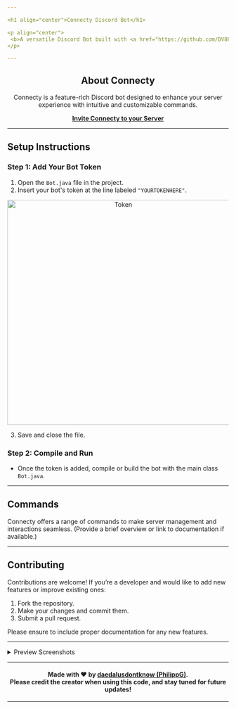```yaml
---

<h1 align="center">Connecty Discord Bot</h1>

<p align="center">
 <b>A versatile Discord Bot built with <a href="https://github.com/DV8FromTheWorld/JDA">JDA (Java Discord API)</a> by <a href="https://github.com/daedalusdontknow/">daedalusdontknow (PhilippG)</a>.</b> <br> The bot was crafted with love, so treat it kindly! 😊
</p>

---
```


<h2 align="center">About Connecty</h2>

<p align="center">Connecty is a feature-rich Discord bot designed to enhance your server experience with intuitive and customizable commands.</p>

<p align="center">
<a href="https://discord.com/oauth2/authorize?client_id=1187489773431029860"><b>Invite Connecty to your Server</b></a>
</p>

---

## Setup Instructions

### Step 1: Add Your Bot Token

1. Open the `Bot.java` file in the project.
2. Insert your bot's token at the line labeled `"YOURTOKENHERE"`.

<p align="center">
  <img alt="Token" src="https://user-images.githubusercontent.com/101858241/175789017-9b483811-f863-4d5f-a919-b383bdf98ff7.png" width="512px"/>
</p>

3. Save and close the file.

### Step 2: Compile and Run

- Once the token is added, compile or build the bot with the main class `Bot.java`.

---

## Commands

Connecty offers a range of commands to make server management and interactions seamless. (Provide a brief overview or link to documentation if available.)

---

## Contributing

Contributions are welcome! If you’re a developer and would like to add new features or improve existing ones:
1. Fork the repository.
2. Make your changes and commit them.
3. Submit a pull request.

Please ensure to include proper documentation for any new features.

---

<details>
	<summary>Preview Screenshots</summary>
	<img alt="logo" src="https://github.com/user-attachments/assets/1a24a020-c198-42c8-b1e5-227d9f5f1d04" width="512px"><br/>
  Also works in DM´s
  <br>
  <img alt="logo" src="https://github.com/user-attachments/assets/643b726f-7da9-4c6b-9e6a-b18d31c58140" width="512px"><br/>
  <img alt="logo" src="https://github.com/user-attachments/assets/e2ea5e0e-3106-401d-bccc-211e35d5e5a9" width="512px"><br/>

</details>

---

<h4 align="center">Made with ❤️ by <a href="https://github.com/daedalusdontknow/">daedalusdontknow (PhilippG)</a>. <br> Please credit the creator when using this code, and stay tuned for future updates!</h4>

--- 
